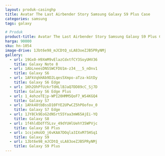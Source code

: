 ```yaml
---
layout: produk-casinghp
title: Avatar The Last Airbender Story Samsung Galaxy S9 Plus Case
categories: samsung
tags: galaxy

# Produk
product-title: Avatar The Last Airbender Story Samsung Galaxy S9 Plus Case
harga: 90000
sku: hn-1054
image-drive: 1Jbt6e98_mJCDtQ_sLA83oeZJB5PRyNMj
gallery:
  - url: 19Gx0-H9XmM9vElazCdxtfCY3SoyUHV36
    title: Galaxy Note 8
  - url: 1AbLneesDNSSWCFDU1m-z34___5_nOnv1
    title: Galaxy S6
  - url: 1AFkVqkHAb9D2Lqes5Xmpo-aTza-kGtDy
    title: Galaxy S6 Edge
  - url: 1Kh2OhPfUzkrTdHLlBJaQ7DD89cC_Sj7D
    title: Galaxy S6 Edge Plus
  - url: 1_4ohzeTEjp-WPI20HMM5QoF7_WS4KGQ4
    title: Galaxy S7
  - url: 1Ahk48tbBssD10FYE2UPwCZ5hPOofov_0
    title: Galaxy S7 Edge
  - url: 1JY8Ck9EoG2dNSrt55Yaa3mW65AjEi-YQ
    title: Galaxy S8
  - url: 1f4hldDdff5Lsv_49dYUHlUehY35WPVjc
    title: Galaxy S8 Plus
  - url: 1csjxHoUO_j6vKAA7DOqla3IXxM75HSq1
    title: Galaxy S9
  - url: 1Jbt6e98_mJCDtQ_sLA83oeZJB5PRyNMj
    title: Galaxy S9 Plus
---
```

